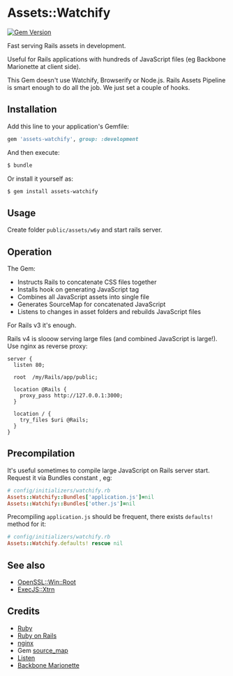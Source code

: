 # Assets::Watchify

[![Gem Version](https://badge.fury.io/rb/assets-watchify.svg)](http://badge.fury.io/rb/assets-watchify)

Fast serving Rails assets in development.

Useful for Rails applications with hundreds of JavaScript files
(eg Backbone Marionette at client side).

This Gem doesn't use Watchify, Browserify or Node.js.
Rails Assets Pipeline is smart enough to do all the job.
We just set a couple of hooks.

## Installation

Add this line to your application's Gemfile:

```ruby
gem 'assets-watchify', group: :development
```
And then execute:

```sh
$ bundle
```
Or install it yourself as:

```sh
$ gem install assets-watchify
```
## Usage

Create folder `public/assets/w6y` and start rails server.

## Operation

The Gem:

  * Instructs Rails to concatenate CSS files together
  * Installs hook on generating JavaScript tag
  * Combines all JavaScript assets into single file
  * Generates SourceMap for concatenated JavaScript
  * Listens to changes in asset folders and rebuilds JavaScript files

For Rails v3 it's enough.

Rails v4 is slooow serving large files (and combined JavaScript is large!).
Use nginx as reverse proxy:

```
server {
  listen 80;

  root  /my/Rails/app/public;

  location @Rails {
    proxy_pass http://127.0.0.1:3000;
  }

  location / {
    try_files $uri @Rails;
  }
}

```
## Precompilation

It's useful sometimes to compile large JavaScript on Rails server start.
Request it via Bundles constant , eg:

```ruby
# config/initializers/watchify.rb
Assets::Watchify::Bundles['application.js']=nil
Assets::Watchify::Bundles['other.js']=nil
```
Precompiling `application.js` should be frequent, there exists
`defaults!` method for it:

```ruby
# config/initializers/watchify.rb
Assets::Watchify.defaults! rescue nil
```


## See also

  * [OpenSSL::Win::Root](https://github.com/ukoloff/openssl-win-root)
  * [ExecJS::Xtrn](https://github.com/ukoloff/execjs-xtrn)

## Credits

  * [Ruby](https://www.ruby-lang.org/)
  * [Ruby on Rails](http://rubyonrails.org/)
  * [nginx](http://nginx.org/)
  * Gem [source_map](https://github.com/ConradIrwin/ruby-source_map)
  * [Listen](https://github.com/guard/listen)
  * [Backbone Marionette](http://marionettejs.com/)
